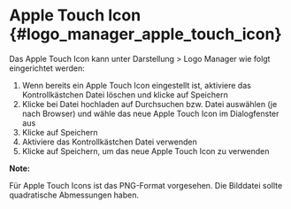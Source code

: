 # Apple Touch Icon {#logo_manager_apple_touch_icon}

Das Apple Touch Icon kann unter Darstellung \> Logo Manager wie folgt eingerichtet werden:

1.  Wenn bereits ein Apple Touch Icon eingestellt ist, aktiviere das Kontrollkästchen Datei löschen und klicke auf Speichern
2.  Klicke bei Datei hochladen auf Durchsuchen bzw. Datei auswählen \(je nach Browser\) und wähle das neue Apple Touch Icon im Dialogfenster aus
3.  Klicke auf Speichern
4.  Aktiviere das Kontrollkästchen Datei verwenden
5.  Klicke auf Speichern, um das neue Apple Touch Icon zu verwenden

**Note:**

Für Apple Touch Icons ist das PNG-Format vorgesehen. Die Bilddatei sollte quadratische Abmessungen haben.




